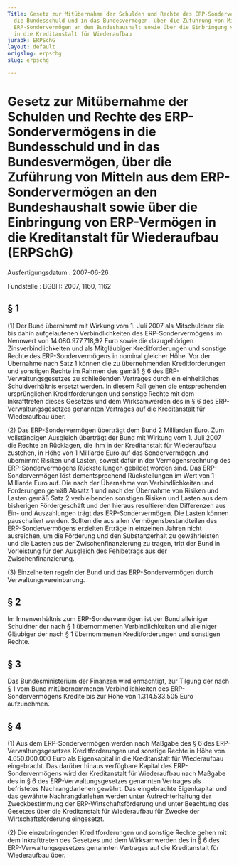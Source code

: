 ```yaml
---
Title: Gesetz zur Mitübernahme der Schulden und Rechte des ERP-Sondervermögens in
  die Bundesschuld und in das Bundesvermögen, über die Zuführung von Mitteln aus dem
  ERP-Sondervermögen an den Bundeshaushalt sowie über die Einbringung von ERP-Vermögen
  in die Kreditanstalt für Wiederaufbau
jurabk: ERPSchG
layout: default
origslug: erpschg
slug: erpschg

---
```


# Gesetz zur Mitübernahme der Schulden und Rechte des ERP-Sondervermögens in die Bundesschuld und in das Bundesvermögen, über die Zuführung von Mitteln aus dem ERP-Sondervermögen an den Bundeshaushalt sowie über die Einbringung von ERP-Vermögen in die Kreditanstalt für Wiederaufbau (ERPSchG)

Ausfertigungsdatum
:   2007-06-26

Fundstelle
:   BGBl I: 2007, 1160, 1162



## § 1

(1) Der Bund übernimmt mit Wirkung vom 1. Juli 2007 als Mitschuldner
die bis dahin aufgelaufenen Verbindlichkeiten des ERP-Sondervermögens
im Nennwert von 14.080.977.718,92 Euro sowie die dazugehörigen
Zinsverbindlichkeiten und als Mitgläubiger Kreditforderungen und
sonstige Rechte des ERP-Sondervermögens in nominal gleicher Höhe. Vor
der Übernahme nach Satz 1 können die zu übernehmenden
Kreditforderungen und sonstigen Rechte im Rahmen des gemäß § 6 des
ERP-Verwaltungsgesetzes zu schließenden Vertrages durch ein
einheitliches Schuldverhältnis ersetzt werden. In diesem Fall gehen
die entsprechenden ursprünglichen Kreditforderungen und sonstige
Rechte mit dem Inkrafttreten dieses Gesetzes und dem Wirksamwerden des
in § 6 des ERP-Verwaltungsgesetzes genannten Vertrages auf die
Kreditanstalt für Wiederaufbau über.

(2) Das ERP-Sondervermögen überträgt dem Bund 2 Milliarden Euro. Zum
vollständigen Ausgleich überträgt der Bund mit Wirkung vom 1. Juli
2007 die Rechte an Rücklagen, die ihm in der Kreditanstalt für
Wiederaufbau zustehen, in Höhe von 1 Milliarde Euro auf das
Sondervermögen und übernimmt Risiken und Lasten, soweit dafür in der
Vermögensrechnung des ERP-Sondervermögens Rückstellungen gebildet
worden sind. Das ERP-Sondervermögen löst dementsprechend
Rückstellungen im Wert von 1 Milliarde Euro auf. Die nach der
Übernahme von Verbindlichkeiten und Forderungen gemäß Absatz 1 und
nach der Übernahme von Risiken und Lasten gemäß Satz 2 verbleibenden
sonstigen Risiken und Lasten aus dem bisherigen Fördergeschäft und den
hieraus resultierenden Differenzen aus Ein- und Auszahlungen trägt das
ERP-Sondervermögen. Die Lasten können pauschaliert werden. Sollten die
aus allen Vermögensbestandteilen des ERP-Sondervermögens erzielten
Erträge in einzelnen Jahren nicht ausreichen, um die Förderung und den
Substanzerhalt zu gewährleisten und die Lasten aus der
Zwischenfinanzierung zu tragen, tritt der Bund in Vorleistung für den
Ausgleich des Fehlbetrags aus der Zwischenfinanzierung.

(3) Einzelheiten regeln der Bund und das ERP-Sondervermögen durch
Verwaltungsvereinbarung.


## § 2

Im Innenverhältnis zum ERP-Sondervermögen ist der Bund alleiniger
Schuldner der nach § 1 übernommenen Verbindlichkeiten und alleiniger
Gläubiger der nach § 1 übernommenen Kreditforderungen und sonstigen
Rechte.


## § 3

Das Bundesministerium der Finanzen wird ermächtigt, zur Tilgung der
nach § 1 vom Bund mitübernommenen Verbindlichkeiten des ERP-
Sondervermögens Kredite bis zur Höhe von 1.314.533.505 Euro
aufzunehmen.


## § 4

(1) Aus dem ERP-Sondervermögen werden nach Maßgabe des § 6 des ERP-
Verwaltungsgesetzes Kreditforderungen und sonstige Rechte in Höhe von
4\.650.000.000 Euro als Eigenkapital in die Kreditanstalt für
Wiederaufbau eingebracht. Das darüber hinaus verfügbare Kapital des
ERP-Sondervermögens wird der Kreditanstalt für Wiederaufbau nach
Maßgabe des in § 6 des ERP-Verwaltungsgesetzes genannten Vertrages als
befristetes Nachrangdarlehen gewährt. Das eingebrachte Eigenkapital
und das gewährte Nachrangdarlehen werden unter Aufrechterhaltung der
Zweckbestimmung der ERP-Wirtschaftsförderung und unter Beachtung des
Gesetzes über die Kreditanstalt für Wiederaufbau für Zwecke der
Wirtschaftsförderung eingesetzt.

(2) Die einzubringenden Kreditforderungen und sonstige Rechte gehen
mit dem Inkrafttreten des Gesetzes und dem Wirksamwerden des in § 6
des ERP-Verwaltungsgesetzes genannten Vertrages auf die Kreditanstalt
für Wiederaufbau über.

